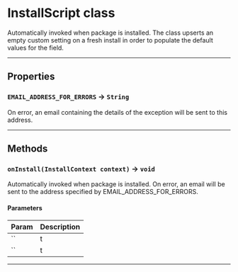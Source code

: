 # InstallScript class

Automatically invoked when package is installed. The class upserts an empty custom setting on a fresh install in order to populate the default values for the field.

---
## Properties

### `EMAIL_ADDRESS_FOR_ERRORS` → `String`

On error, an email containing the details of the exception will be sent to this address.

---
## Methods
### `onInstall(InstallContext context)` → `void`

Automatically invoked when package is installed. On error, an email will be sent to the address specified by EMAIL_ADDRESS_FOR_ERRORS.

#### Parameters
|Param|Description|
|-----|-----------|
|`` | t |
|`` | t |

---
